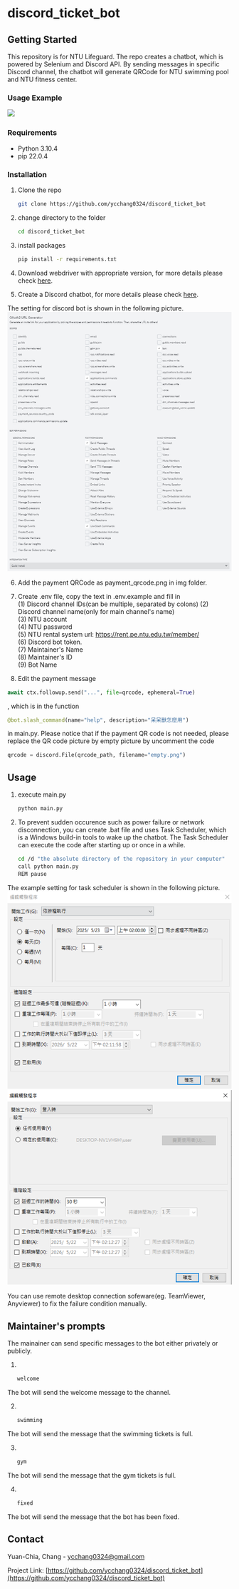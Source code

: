 # discord_ticket_bot

<!-- GETTING STARTED -->
## Getting Started

This repository is for NTU Lifeguard. The repo creates a chatbot, which is powered by Selenium and Discord API. By sending messages in specific Discord channel, the chatbot will generate QRCode for NTU swimming pool and NTU fitness center.

### Usage Example
![](examples/usage.gif)

### Requirements
* Python 3.10.4
* pip 22.0.4

### Installation

1. Clone the repo
   ```sh
   git clone https://github.com/ycchang0324/discord_ticket_bot
   ```

1. change directory to the folder
   ```sh
   cd discord_ticket_bot
   ```

3. install packages
   ```sh
   pip install -r requirements.txt
   ```

4. Download webdriver with appropriate version, for more details please check [here](https://developer.chrome.com/docs/chromedriver?hl=zh-tw).

5. Create a Discord chatbot, for more details please check [here](https://discord.com/developers/docs/intro).

The setting for discord bot is shown in the following picture.
![](examples/bot_setting.png)

6. Add the payment QRCode as payment_qrcode.png in img folder.

7. Create .env file, copy the text in .env.example and fill in  
(1) Discord channel IDs(can be multiple, separated by colons)
(2) Discord channel name(only for main channel's name)    
(3) NTU account  
(4) NTU password  
(5) NTU rental system url: https://rent.pe.ntu.edu.tw/member/  
(6) Discord bot token.  
(7) Maintainer's Name  
(8) Maintainer's ID  
(9) Bot Name

8. Edit the payment message
```python
await ctx.followup.send("...", file=qrcode, ephemeral=True)
```
, which is in the function
```python
@bot.slash_command(name="help", description="呆呆獸怎麼用")
```
in main.py. Please notice that if the payment QR code is not needed,  please replace the QR code picture by empty picture by uncomment the code
```python
qrcode = discord.File(qrcode_path, filename="empty.png")
```


<!-- USAGE EXAMPLES -->
## Usage

1. execute main.py
   ```sh
   python main.py
   ```

2. To prevent sudden occurence such as power failure or network disconnection, you can create .bat file and uses Task Scheduler, which is a Windows build-in tools to wake up the chatbot. The Task Scheduler can execute the code after starting up or once in a while.
   ```sh
   cd /d "the absolute directory of the repository in your computer"
   call python main.py
   REM pause
   ```
The example setting for task scheduler is shown in the following picture.
![](examples/task_scheduler_setting_starting_up.png)
![](examples/task_scheduler_setting_every_day.png)

You can use remote desktop connection sofeware(eg. TeamViewer, Anyviewer) to fix the failure condition manually.

## Maintainer's prompts

The mainainer can send specific messages to the bot either privately or publicly.

1.    
```sh
   welcome
```

The bot will send the welcome message to the channel.

2.    
```sh
   swimming
```

The bot will send the message that the swimming tickets is full.

3.    
```sh
   gym
```

The bot will send the message that the gym tickets is full.

4.    
```sh
   fixed
```

The bot will send the message that the bot has been fixed.

<!-- CONTACT -->
## Contact

Yuan-Chia, Chang - ycchang0324@gmail.com

Project Link: [https://github.com/ycchang0324/discord_ticket_bot](https://github.com/ycchang0324/discord_ticket_bot)

